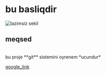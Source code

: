# bu basliqdir 
![lazimsiz sekil](https://www.google.com/imgres?imgurl=https%3A%2F%2Fazimzada.com%2Fwp-content%2Fuploads%2F2022%2F02%2Fcropped-2.png&imgrefurl=https%3A%2F%2Fazimzada.com%2F&tbnid=ppvytCuxXkcg2M&vet=12ahUKEwjIvcjvtM34AhWFlosKHZeaAfsQMygBegUIARCJAQ..i&docid=hcX4o0gDAa81yM&w=512&h=512&q=azimzada.com&ved=2ahUKEwjIvcjvtM34AhWFlosKHZeaAfsQMygBegUIARCJAQ)
## meqsed
<br>
bu proje **git**  sistemini oyrenem *ucundur*


[google_link](https://google.com)

